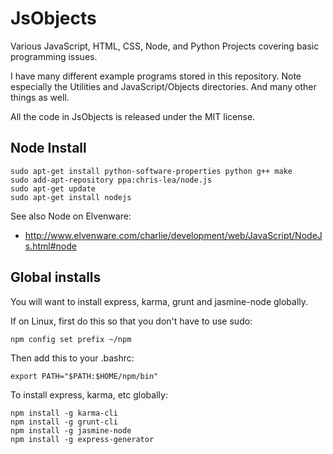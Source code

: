 JsObjects
========

Various JavaScript, HTML, CSS, Node, and Python Projects covering 
basic programming issues.

I have many different example programs stored in this 
repository. Note especially the Utilities and JavaScript/Objects
directories. And many other things as well.

All the code in JsObjects is released under the MIT license. 

## Node Install

	sudo apt-get install python-software-properties python g++ make
	sudo add-apt-repository ppa:chris-lea/node.js
	sudo apt-get update
	sudo apt-get install nodejs
	
See also Node on Elvenware:

- <http://www.elvenware.com/charlie/development/web/JavaScript/NodeJs.html#node>


## Global installs

You will want to install express, karma, grunt and jasmine-node globally.

If on Linux, first do this so that you don't have to use sudo:

	npm config set prefix ~/npm
	
Then add this to your .bashrc:

	export PATH="$PATH:$HOME/npm/bin"
	
To install express, karma, etc globally:

	npm install -g karma-cli
	npm install -g grunt-cli
	npm install -g jasmine-node
	npm install -g express-generator
